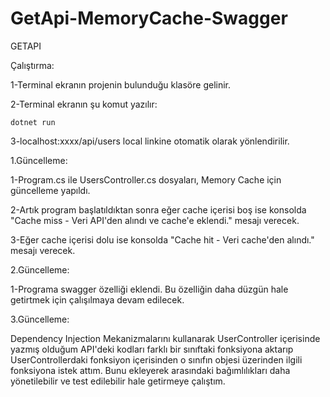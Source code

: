 # GetApi-MemoryCache-Swagger

GETAPI

Çalıştırma:

1-Terminal ekranın projenin bulunduğu klasöre gelinir.

2-Terminal ekranın şu komut yazılır:

  ```Csharp
  dotnet run
  ```

3-localhost:xxxx/api/users local linkine otomatik olarak yönlendirilir.

1.Güncelleme:

1-Program.cs ile UsersController.cs dosyaları, Memory Cache için güncelleme yapıldı.

2-Artık program başlatıldıktan sonra eğer cache içerisi boş ise konsolda "Cache miss - Veri API'den alındı ve cache'e eklendi." mesajı verecek.

3-Eğer cache içerisi dolu ise konsolda "Cache hit - Veri cache'den alındı." mesajı verecek.

2.Güncelleme:

1-Programa swagger özelliği eklendi. Bu özelliğin daha düzgün hale getirtmek için çalışılmaya devam edilecek.

3.Güncelleme:

Dependency Injection Mekanizmalarını kullanarak UserController içerisinde yazmış olduğum API'deki kodları farklı bir sınıftaki fonksiyona aktarıp UserControllerdaki fonksiyon içerisinden o sınıfın objesi üzerinden ilgili fonksiyona istek attım.
Bunu ekleyerek arasındaki bağımlılıkları daha yönetilebilir ve test edilebilir hale getirmeye çalıştım.




